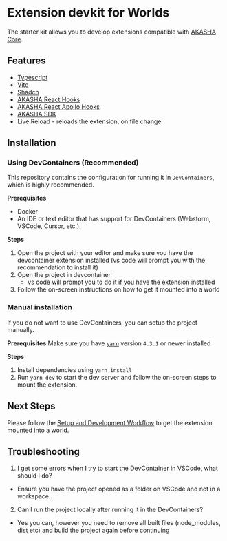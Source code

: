 # Extension devkit for Worlds

The starter kit allows you to develop extensions compatible with [AKASHA Core](https://github.com/AKASHAorg/akasha-core).

## Features

- [Typescript](https://www.typescriptlang.org/)
- [Vite](https://vite.dev/)
- [Shadcn](https://ui.shadcn.com/)
- [AKASHA React Hooks](https://github.com/AKASHAorg/akasha-core/tree/next/libs/hooks)
- [AKASHA React Apollo Hooks](https://github.com/AKASHAorg/akasha-core/blob/next/libs/hooks/README_GENERATED.md)
- [AKASHA SDK](https://github.com/AKASHAorg/akasha-core/tree/next/libs/sdk)
- Live Reload - reloads the extension, on file change

## Installation

### Using DevContainers (Recommended)

This repository contains the configuration for running it in `DevContainers`, which is highly recommended.

**Prerequisites**

- Docker
- An IDE or text editor that has support for DevContainers (Webstorm, VSCode, Cursor, etc.).

**Steps**

1. Open the project with your editor and make sure you have the devcontainer extension installed (vs code will prompt you with the recommendation to install it)
2. Open the project in devcontainer
   - vs code will prompt you to do it if you have the extension installed
3. Follow the on-screen instructions on how to get it mounted into a world

### Manual installation

If you do not want to use DevContainers, you can setup the project manually.

**Prerequisites**
Make sure you have [`yarn`](https://yarnpkg.com/getting-started/install) version `4.3.1` or newer installed

**Steps**

1. Install dependencies using `yarn install`
2. Run `yarn dev` to start the dev server and follow the on-screen steps to mount the extension.

## Next Steps

Please follow the [Setup and Development Workflow](https://docs.akasha.world/devkit/setup/) to get the extension mounted into a world.

## Troubleshooting
1. I get some errors when I try to start the DevContainer in VSCode, what should I do?
- Ensure you have the project opened as a folder on VSCode and not in a workspace.

2. Can I run the project locally after running it in the DevContainers?
- Yes you can, however you need to remove all built files (node_modules, dist etc) and build the project again before continuing